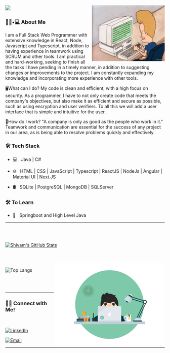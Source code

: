 <img src="https://user-images.githubusercontent.com/62063233/200436781-30eef997-65c5-47f1-82e5-cbe0376ce7d5.png"/>

<img align='right' src="https://github.com/LucasMacchi/LucasMacchi/blob/main/3odR.gif?raw=true)" width="230"/>

<h3> 👨🏻•💻 About Me </h3>



I am a Full Stack Web Programmer with extensive knowledge in React, Node, Javascript and Typescript, in addition to having experience in teamwork using SCRUM and other tools. I am practical and hard-working, seeking to finish all the tasks I have pending in a timely manner, in addition to suggesting changes or improvements to the project. I am constantly expanding my knowledge and incorporating more experience with other tools.

🖥️What can I do?
My code is clean and efficient, with a high focus on security. As a programmer, I have to not only create code that meets the company's objectives, but also make it as efficient and secure as possible, such as using encryption and user verifiers. To all this we will add a user interface that is simple and intuitive for the user.

🧠How do I work?
"A company is only as good as the people who work in it." Teamwork and communication are essential for the success of any project in our area, as is being able to resolve problems quickly and effectively.


<h3>🛠 Tech Stack</h3>



- 💻 &nbsp; Java | C# 

- 🌐 &nbsp; HTML | CSS | JavaScript | Typescript | ReactJS | NodeJs | Angular | Material UI | Next.JS

- 🛢 &nbsp; SQLite | PostgreSQL | MongoDB | SQLServer
<!--

- 🔧 &nbsp; Git | Markdown | Selenium | Tidyverse

- 🖥 &nbsp; Illustrator| Photoshop | InDesign

-->



<h3>🛠 To Learn</h3>

- 🔧 &nbsp; Springboot and High Level Java

<hr>



<br/><br/>

[![Shivam's GitHub Stats](https://github-readme-stats.vercel.app/api?username=LucasMacchi&show_icons=true)](https://github.com/LucasMacchi)

<br/>

<br/>

<img src="https://github.com/nirala69/nirala69/blob/master/70804f7e25b11f29db904f2fa7b4cd9d.gif" width="350" align='right'>

![Top Langs](https://github-readme-stats.vercel.app/api/top-langs/?username=LucasMacchi&show_icons=true)

<br><br>



<hr>



<h3> 🤝🏻 Connect with Me! </h3>

<br>



<p align="center">

<a href="https://www.linkedin.com/in/lucas-macchi-a02956233//"><img alt="LinkedIn" src="https://img.shields.io/badge/LinkedIn-Lucas%20Macchi-blue?style=flat-square&logo=linkedin"></a>

<a href="mailto:lucasmacchi25@gmail.com"><img alt="Email" src="https://img.shields.io/badge/Email-lucasmacchi25@gmail.com-blue?style=flat-square&logo=gmail"></a>

</p>




<hr>
